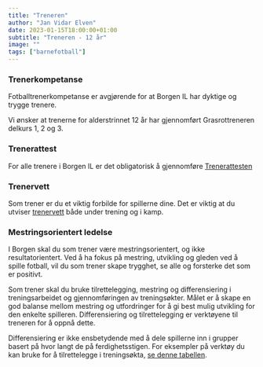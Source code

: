 ```yaml
---
title: "Treneren"
author: "Jan Vidar Elven"
date: 2023-01-15T18:00:00+01:00
subtitle: "Treneren - 12 år"
image: ""
tags: ["barnefotball"]
---
```


### Trenerkompetanse

Fotballtrenerkompetanse er avgjørende for at Borgen IL har dyktige og trygge trenere.

Vi ønsker at trenerne for alderstrinnet 12 år har gjennomført Grasrottreneren delkurs 1, 2 og 3.

### Trenerattest

For alle trenere i Borgen IL er det obligatorisk å gjennomføre [Trenerattesten](https://www.idrettsforbundet.no/digital/trenerattest/)

### Trenervett

Som trener er du et viktig forbilde for spillerne dine. Det er viktig at du utviser [trenervett](https://www.fotball.no/globalassets/samfunnsansvar-og-verdier/fair-play/spiller_og_trenervett.pdf) både under trening og i kamp.

### Mestringsorientert ledelse

I Borgen skal du som trener være mestringsorientert, og ikke resultatorientert. Ved å ha fokus på mestring, utvikling og gleden ved å spille fotball, vil du som trener skape trygghet, se alle og forsterke det som er positivt.

Som trener skal du bruke tilrettelegging, mestring og differensiering i treningsarbeidet og gjennomføringen av treningsøkter. Målet er å skape en god balanse mellom mestring og utfordringer for å gi best mulig utvikling for den enkelte spilleren. Differensiering og tilrettelegging er verktøyene til treneren for å oppnå dette.

Differensiering er ikke ensbetydende med å dele spillerne inn i grupper basert på hvor langt de på ferdighetsstigen. For eksempler på verktøy du kan bruke for å tilrettelegge i treningsøkta, [se denne tabellen](https://www.fotball.no/barn-og-ungdom/retningslinjer-for-barne--og-ungdomsfotball/12-arsklassen/tilrettelegging-mestring-og-differensiering/).
